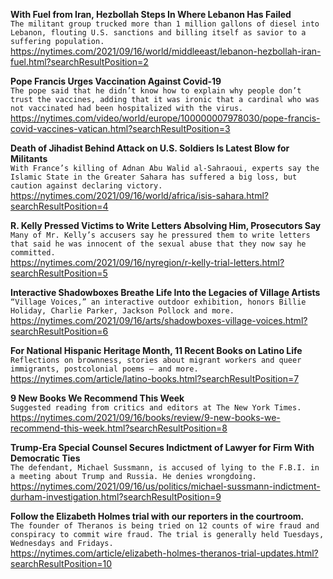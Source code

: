 **With Fuel from Iran, Hezbollah Steps In Where Lebanon Has Failed**\
`The militant group trucked more than 1 million gallons of diesel into Lebanon, flouting U.S. sanctions and billing itself as savior to a suffering population.`\
https://nytimes.com/2021/09/16/world/middleeast/lebanon-hezbollah-iran-fuel.html?searchResultPosition=2

**Pope Francis Urges Vaccination Against Covid-19**\
`The pope said that he didn’t know how to explain why people don’t trust the vaccines, adding that it was ironic that a cardinal who was not vaccinated had been hospitalized with the virus.`\
https://nytimes.com/video/world/europe/100000007978030/pope-francis-covid-vaccines-vatican.html?searchResultPosition=3

**Death of Jihadist Behind Attack on U.S. Soldiers Is Latest Blow for Militants**\
`With France’s killing of Adnan Abu Walid al-Sahraoui, experts say the Islamic State in the Greater Sahara has suffered a big loss, but caution against declaring victory.`\
https://nytimes.com/2021/09/16/world/africa/isis-sahara.html?searchResultPosition=4

**R. Kelly Pressed Victims to Write Letters Absolving Him, Prosecutors Say**\
`Many of Mr. Kelly’s accusers say he pressured them to write letters that said he was innocent of the sexual abuse that they now say he committed.`\
https://nytimes.com/2021/09/16/nyregion/r-kelly-trial-letters.html?searchResultPosition=5

**Interactive Shadowboxes Breathe Life Into the Legacies of Village Artists**\
`“Village Voices,” an interactive outdoor exhibition, honors Billie Holiday, Charlie Parker, Jackson Pollock and more.`\
https://nytimes.com/2021/09/16/arts/shadowboxes-village-voices.html?searchResultPosition=6

**For National Hispanic Heritage Month, 11 Recent Books on Latino Life**\
`Reflections on brownness, stories about migrant workers and queer immigrants, postcolonial poems — and more.`\
https://nytimes.com/article/latino-books.html?searchResultPosition=7

**9 New Books We Recommend This Week**\
`Suggested reading from critics and editors at The New York Times.`\
https://nytimes.com/2021/09/16/books/review/9-new-books-we-recommend-this-week.html?searchResultPosition=8

**Trump-Era Special Counsel Secures Indictment of Lawyer for Firm With Democratic Ties**\
`The defendant, Michael Sussmann, is accused of lying to the F.B.I. in a meeting about Trump and Russia. He denies wrongdoing.`\
https://nytimes.com/2021/09/16/us/politics/michael-sussmann-indictment-durham-investigation.html?searchResultPosition=9

**Follow the Elizabeth Holmes trial with our reporters in the courtroom.**\
`The founder of Theranos is being tried on 12 counts of wire fraud and conspiracy to commit wire fraud. The trial is generally held Tuesdays, Wednesdays and Fridays.`\
https://nytimes.com/article/elizabeth-holmes-theranos-trial-updates.html?searchResultPosition=10

